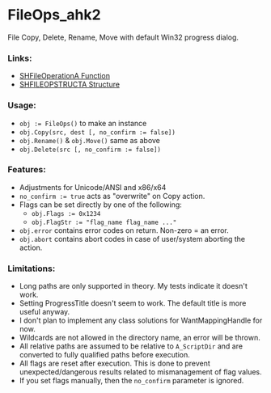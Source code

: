 # FileOps_ahk2
File Copy, Delete, Rename, Move with default Win32 progress dialog.

### Links:
* [SHFileOperationA Function](https://docs.microsoft.com/en-us/windows/win32/api/shellapi/nf-shellapi-shfileoperationa)
* [SHFILEOPSTRUCTA Structure](https://docs.microsoft.com/en-us/windows/win32/api/shellapi/ns-shellapi-shfileopstructa)

### Usage:
* `obj := FileOps()` to make an instance
* `obj.Copy(src, dest [, no_confirm := false])`
* `obj.Rename()` & `obj.Move()` same as above
* `obj.Delete(src [, no_confirm := false])`

### Features:
* Adjustments for Unicode/ANSI and x86/x64
* `no_confirm := true` acts as "overwrite" on Copy action.
* Flags can be set directly by one of the following:
  * `obj.Flags := 0x1234`
  * `obj.FlagStr := "flag_name flag_name ..."`
* `obj.error` contains error codes on return.  Non-zero = an error.
* `obj.abort` contains abort codes in case of user/system aborting the action.

### Limitations:
* Long paths are only supported in theory.  My tests indicate it doesn't work.
* Setting ProgressTitle doesn't seem to work.  The default title is more useful anyway.
* I don't plan to implement any class solutions for WantMappingHandle for now.
* Wildcards are not allowed in the directory name, an error will be thrown.
* All relative paths are assumed to be relative to `A_ScriptDir` and are converted to fully qualified paths before execution.
* All flags are reset after execution.  This is done to prevent unexpected/dangerous results related to mismanagement of flag values.
* If you set flags manually, then the `no_confirm` parameter is ignored.